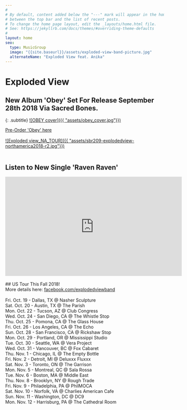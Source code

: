 ```yaml
---
#
# By default, content added below the "---" mark will appear in the home page
# between the top bar and the list of recent posts.
# To change the home page layout, edit the _layouts/home.html file.
# See: https://jekyllrb.com/docs/themes/#overriding-theme-defaults
#
layout: home
seo:
  type: MusicGroup
  image: "{{site.baseurl}}/assets/exploded-view-band-picture.jpg"
  alternateName: "Exploded View feat. Anika"
---
```


# Exploded View
## New Album 'Obey' Set For Release September 28th 2018 Via Sacred Bones.
{: .subtitle}
[![OBEY cover]({{ "assets/obey_cover.jpg"}})](https://www.sacredbonesrecords.com/products/sbr209-exploded-view-obey)

<a class="btn btn-primary btn-lg buy" href="https://www.sacredbonesrecords.com/products/sbr209-exploded-view-obey">Pre-Order 'Obey' here</a>
<br/><br/>
[![Exploded view_NA_TOUR]({{ "assets/sbr209-explodedview-northamerica2018-r2.jpg"}})](https://www.facebook.com/explodedviewband/)<br/><br/>
## Listen to New Single 'Raven Raven'
<iframe width="560" height="315" src="https://www.youtube.com/embed/Zl-1qPg8iuE" frameborder="0" allow="autoplay; encrypted-media" allowfullscreen></iframe>
<br/><br/>
## US Tour This Fall 2018!
<br/>More details here:
<a href="https://www.facebook.com/explodedviewband/">facebook.com/explodedviewband</a><br/><br/>
Fri. Oct. 19 - Dallas, TX @ Nasher Sculpture
<br/>
Sat. Oct. 20 - Austin, TX @ The Parish
<br/>
Mon. Oct. 22 - Tucson, AZ @ Club Congress
<br/>
Wed. Oct. 24 - San Diego, CA @ The Whistle Stop
<br/>
Thu. Oct. 25 - Pomona, CA @ The Glass House
<br/>
Fri. Oct. 26 - Los Angeles, CA @ The Echo
<br/>
Sun. Oct. 28 - San Francisco, CA @ Rickshaw Stop
<br/>
Mon. Oct. 29 - Portland, OR @ Mississippi Studio
<br/>
Tue. Oct. 30 - Seattle, WA @ Vera Project
<br/>
Wed. Oct. 31 - Vancouver, BC @ Fox Cabaret
<br/>
Thu. Nov. 1 - Chicago, IL @ The Empty Bottle
<br/>
Fri. Nov. 2 - Detroit, MI @ Deluxxx Fluxxx
<br/>
Sat. Nov. 3 - Toronto, ON @ The Garrison
<br/>
Mon. Nov. 5 - Montreal, QC @ Sala Rossa
<br/>
Tue. Nov. 6 - Boston, MA @ Middle East
<br/>
Thu. Nov. 8 - Brooklyn, NY @ Rough Trade
<br/>
Fri. Nov. 9 - Philadelphia, PA @ PhilMOCA
<br/>
Sat. Nov. 10 - Norfolk, VA @ Charlies American Cafe
<br/>
Sun. Nov. 11 - Washington, DC @ DC9
<br/>
Mon. Nov. 12 - Harrisburg, PA @ The Cathedral Room
<br/>
